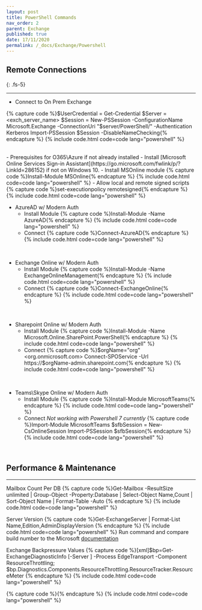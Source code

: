 ```yaml
---
layout: post
title: PowerShell Commands
nav_order: 2
parent: Exchange
published: true
date: 17/11/2020
permalink: /_docs/Exchange/Powershell
---
```

## Remote Connections
{: .fs-5}

---
- Connect to On Prem Exchange

{% capture code %}$UserCredential = Get-Credential
$Server = <exch_server_name>
$Session = New-PSSession -ConfigurationName Microsoft.Exchange -ConnectionUri "$server/PowerShell/" -Authentication Kerberos
Import-PSSession $Session -DisableNameChecking{% endcapture %}
    {% include code.html code=code lang="powershell" %}

<br>
- Prerequisites for O365\Azure if not already installed
    - Install [Microsoft Online Services Sign-in Assistant](https://go.microsoft.com/fwlink/p/?LinkId=286152) if not on Windows 10.
    - Install MSOnline module
 {% capture code %}Install-Module MSOnline{% endcapture %}
 {% include code.html code=code lang="powershell" %}
    - Allow local and remote signed scripts
 {% capture code %}set-executionpolicy remotesigned{% endcapture %}
  {% include code.html code=code lang="powershell" %}
<br>

- AzureAD w/ Modern Auth
    - Install Module
{% capture code %}Install-Module -Name AzureAD{% endcapture %}
{% include code.html code=code lang="powershell" %}
    - Connect
{% capture code %}Connect-AzureAD{% endcapture %}
{% include code.html code=code lang="powershell" %}
<br>

- Exchange Online w/ Modern Auth
    - Install Module
{% capture code %}Install-Module -Name ExchangeOnlineManagement{% endcapture %}
{% include code.html code=code lang="powershell" %}
    - Connect
{% capture code %}Connect-ExchangeOnline{% endcapture %}
{% include code.html code=code lang="powershell" %}
<br>

- Sharepoint Online w/ Modern Auth
    - Install Module
{% capture code %}Install-Module -Name Microsoft.Online.SharePoint.PowerShell{% endcapture %}
{% include code.html code=code lang="powershell" %}
    - Connect
{% capture code %}$orgName="org" <org.onmicrosoft.com>
Connect-SPOService -Url https://$orgName-admin.sharepoint.com{% endcapture %}
{% include code.html code=code lang="powershell" %}
<br>

- Teams\Skype Online w/ Modern Auth
    - Install Module
{% capture code %}Install-Module MicrosoftTeams{% endcapture %}
{% include code.html code=code lang="powershell" %}
    - Connect
    *Not working with Powershell 7 currently*
{% capture code %}Import-Module MicrosoftTeams
$sfbSession = New-CsOnlineSession
Import-PSSession $sfbSession{% endcapture %}
{% include code.html code=code lang="powershell" %}
<br>

## Performance & Maintenance

---
Mailbox Count Per DB
{% capture code %}Get-Mailbox -ResultSize unlimited | Group-Object -Property:Database | Select-Object Name,Count | Sort-Object Name | Format-Table -Auto {% endcapture %}
{% include code.html code=code lang="powershell" %}
<br>

Server Version
{% capture code %}Get-ExchangeServer | Format-List Name,Edition,AdminDisplayVersion {% endcapture %}
{% include code.html code=code lang="powershell" %}
Run command and compare build number to the Microsoft [documentation](https://docs.microsoft.com/en-us/exchange/new-features/build-numbers-and-release-dates?view=exchserver-2016)
<br>

Exchange Backpressure Values
{% capture code %}[xml]$bp=Get-ExchangeDiagnosticInfo [-Server <ServerIdentity> ] -Process EdgeTransport -Component ResourceThrottling; $bp.Diagnostics.Components.ResourceThrottling.ResourceTracker.ResourceMeter {% endcapture %}
{% include code.html code=code lang="powershell" %}
<br>

{% capture code %}{% endcapture %}
{% include code.html code=code lang="powershell" %}
<br>
